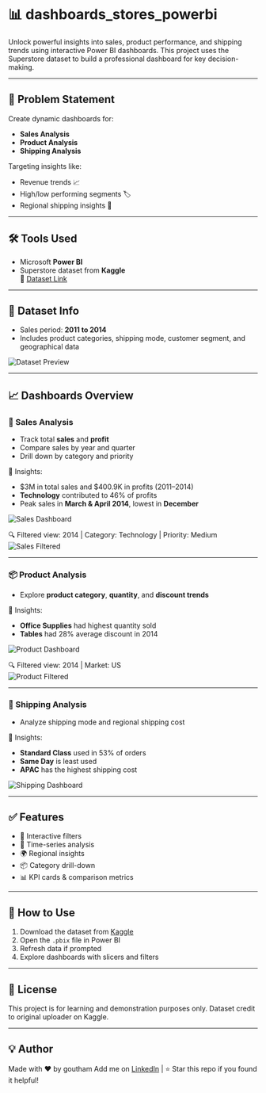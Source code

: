 # 📊 dashboards_stores_powerbi

Unlock powerful insights into sales, product performance, and shipping trends using interactive Power BI dashboards. This project uses the Superstore dataset to build a professional dashboard for key decision-making.

---

## 🧠 Problem Statement

Create dynamic dashboards for:
- **Sales Analysis**
- **Product Analysis**
- **Shipping Analysis**

Targeting insights like:
- Revenue trends 📈
- High/low performing segments 🏷️
- Regional shipping insights 🚚

---

## 🛠️ Tools Used

- Microsoft **Power BI**
- Superstore dataset from **Kaggle**  
  🔗 [Dataset Link](https://www.kaggle.com/datasets/laibaanwer/superstore-sales-dataset)

---

## 📂 Dataset Info

- Sales period: **2011 to 2014**
- Includes product categories, shipping mode, customer segment, and geographical data

![Dataset Preview](https://user-images.githubusercontent.com/103464406/218605670-7fe2f56e-7cc7-433e-9a09-fd0b655195aa.png)

---

## 📈 Dashboards Overview

### 🔹 Sales Analysis

- Track total **sales** and **profit**
- Compare sales by year and quarter
- Drill down by category and priority

📌 Insights:
- $3M in total sales and $400.9K in profits (2011–2014)
- **Technology** contributed to 46% of profits
- Peak sales in **March & April 2014**, lowest in **December**

![Sales Dashboard](https://user-images.githubusercontent.com/103464406/218605834-500b9b47-8873-4b4a-94ae-ed86486e3194.png)

🔍 Filtered view: 2014 | Category: Technology | Priority: Medium  
![Sales Filtered](https://user-images.githubusercontent.com/103464406/218607224-3a1bf219-c16f-44cb-bb8e-4e7b0ee22838.png)

---

### 📦 Product Analysis

- Explore **product category**, **quantity**, and **discount trends**

📌 Insights:
- **Office Supplies** had highest quantity sold
- **Tables** had 28% average discount in 2014

![Product Dashboard](https://user-images.githubusercontent.com/103464406/218607609-fcf817e6-17a1-4b03-af50-00bbe806ad79.png)

🔍 Filtered view: 2014 | Market: US  
![Product Filtered](https://user-images.githubusercontent.com/103464406/218608118-393e40ea-9f77-46f2-9826-82f7be538d1d.png)

---

### 🚚 Shipping Analysis

- Analyze shipping mode and regional shipping cost

📌 Insights:
- **Standard Class** used in 53% of orders
- **Same Day** is least used
- **APAC** has the highest shipping cost

![Shipping Dashboard](https://user-images.githubusercontent.com/103464406/218608777-892f74b8-ee20-4c22-8c2f-953638930e54.png)

---

## ✅ Features

- 📌 Interactive filters
- 📅 Time-series analysis
- 🌍 Regional insights
- 📦 Category drill-down
- 📊 KPI cards & comparison metrics

---

## 🚀 How to Use

1. Download the dataset from [Kaggle](https://www.kaggle.com/datasets/laibaanwer/superstore-sales-dataset)
2. Open the `.pbix` file in Power BI
3. Refresh data if prompted
4. Explore dashboards with slicers and filters

---

## 📎 License

This project is for learning and demonstration purposes only. Dataset credit to original uploader on Kaggle.

---

## 💡 Author

Made with ❤️ by goutham 
Add me on [LinkedIn](www.linkedin.com/in/goutham-jammi-514a53175) | ⭐ Star this repo if you found it helpful!

